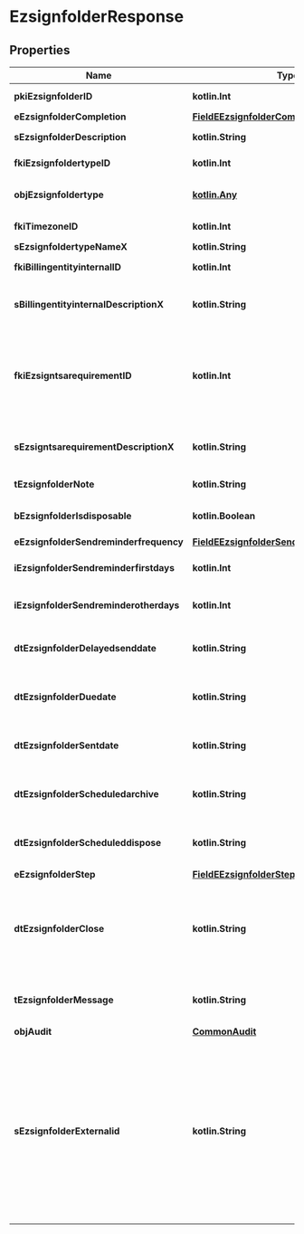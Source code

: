 
# EzsignfolderResponse

## Properties
| Name | Type | Description | Notes |
| ------------ | ------------- | ------------- | ------------- |
| **pkiEzsignfolderID** | **kotlin.Int** | The unique ID of the Ezsignfolder |  |
| **eEzsignfolderCompletion** | [**FieldEEzsignfolderCompletion**](FieldEEzsignfolderCompletion.md) |  |  |
| **sEzsignfolderDescription** | **kotlin.String** | The description of the Ezsignfolder |  |
| **fkiEzsignfoldertypeID** | **kotlin.Int** | The unique ID of the Ezsignfoldertype. |  [optional] |
| **objEzsignfoldertype** | [**kotlin.Any**](kotlin.Any.md) | A Custom Ezsignfoldertype Object |  [optional] |
| **fkiTimezoneID** | **kotlin.Int** | The unique ID of the Timezone |  [optional] |
| **sEzsignfoldertypeNameX** | **kotlin.String** |  |  [optional] |
| **fkiBillingentityinternalID** | **kotlin.Int** | The unique ID of the Billingentityinternal. |  [optional] |
| **sBillingentityinternalDescriptionX** | **kotlin.String** | The description of the Billingentityinternal in the language of the requester |  [optional] |
| **fkiEzsigntsarequirementID** | **kotlin.Int** | The unique ID of the Ezsigntsarequirement.  Determine if a Time Stamping Authority should add a timestamp on each of the signature. Valid values:  |Value|Description| |-|-| |1|No. TSA Timestamping will requested. This will make all signatures a lot faster since no round-trip to the TSA server will be required. Timestamping will be made using eZsign server&#39;s time.| |2|Best effort. Timestamping from a Time Stamping Authority will be requested but is not mandatory. In the very improbable case it cannot be completed, the timestamping will be made using eZsign server&#39;s time. **Additional fee applies**| |3|Mandatory. Timestamping from a Time Stamping Authority will be requested and is mandatory. In the very improbable case it cannot be completed, the signature will fail and the user will be asked to retry. **Additional fee applies**| |  [optional] |
| **sEzsigntsarequirementDescriptionX** | **kotlin.String** | The description of the Ezsigntsarequirement in the language of the requester |  [optional] |
| **tEzsignfolderNote** | **kotlin.String** | Note about the Ezsignfolder |  [optional] |
| **bEzsignfolderIsdisposable** | **kotlin.Boolean** | If the Ezsigndocument can be disposed |  [optional] |
| **eEzsignfolderSendreminderfrequency** | [**FieldEEzsignfolderSendreminderfrequency**](FieldEEzsignfolderSendreminderfrequency.md) |  |  [optional] |
| **iEzsignfolderSendreminderfirstdays** | **kotlin.Int** | The number of days before the the first reminder sending |  [optional] |
| **iEzsignfolderSendreminderotherdays** | **kotlin.Int** | The number of days after the first reminder sending |  [optional] |
| **dtEzsignfolderDelayedsenddate** | **kotlin.String** | The date and time at which the Ezsignfolder will be sent in the future. |  [optional] |
| **dtEzsignfolderDuedate** | **kotlin.String** | The maximum date and time at which the Ezsignfolder can be signed. |  [optional] |
| **dtEzsignfolderSentdate** | **kotlin.String** | The date and time at which the Ezsignfolder was sent the last time. |  [optional] |
| **dtEzsignfolderScheduledarchive** | **kotlin.String** | The scheduled date and time at which the Ezsignfolder should be archived. |  [optional] |
| **dtEzsignfolderScheduleddispose** | **kotlin.String** | The scheduled date at which the Ezsignfolder should be Disposed. |  [optional] |
| **eEzsignfolderStep** | [**FieldEEzsignfolderStep**](FieldEEzsignfolderStep.md) |  |  [optional] |
| **dtEzsignfolderClose** | **kotlin.String** | The date and time at which the Ezsignfolder was closed. Either by applying the last signature or by completing it prematurely. |  [optional] |
| **tEzsignfolderMessage** | **kotlin.String** | A custom text message that will be added to the email sent. |  [optional] |
| **objAudit** | [**CommonAudit**](CommonAudit.md) |  |  [optional] |
| **sEzsignfolderExternalid** | **kotlin.String** | This field can be used to store an External ID from the client&#39;s system.  Anything can be stored in this field, it will never be evaluated by the eZmax system and will be returned AS-IS.  To store multiple values, consider using a JSON formatted structure, a URL encoded string, a CSV or any other custom format.  |  [optional] |



